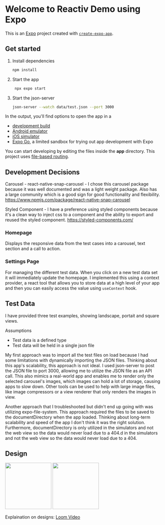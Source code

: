 # Welcome to Reactiv Demo using Expo

This is an [Expo](https://expo.dev) project created with [`create-expo-app`](https://www.npmjs.com/package/create-expo-app).

## Get started

1. Install dependencies

   ```bash
   npm install
   ```

2. Start the app

   ```bash
    npx expo start
   ```

3. Start the json-server

   ```bash
   json-server --watch data/test.json --port 3000
   ```

In the output, you'll find options to open the app in a

- [development build](https://docs.expo.dev/develop/development-builds/introduction/)
- [Android emulator](https://docs.expo.dev/workflow/android-studio-emulator/)
- [iOS simulator](https://docs.expo.dev/workflow/ios-simulator/)
- [Expo Go](https://expo.dev/go), a limited sandbox for trying out app development with Expo

You can start developing by editing the files inside the **app** directory. This project uses [file-based routing](https://docs.expo.dev/router/introduction).

## Development Decisions

Carousel - react-native-snap-carousel - I chose this carousel package because it was well documented and was a light weight package. Also has a large community which is a good sign for good functionality and flexibility.
https://www.npmjs.com/package/react-native-snap-carousel

Styled Component - I have a preference using styled components because it's a clean way to inject css to a component and the ability to export and reused the styled component.
https://styled-components.com/

### Homepage

Displays the responsive data from the test cases into a carousel, text section and a call to action.

### Settings Page

For managing the different test data. When you click on a new test data set it will immediately update the homepage. I implemented this using a context provider, a react tool that allows you to store data at a high level of your app and then you can easily access the value using `useContext` hook.

## Test Data

I have provided three test examples, showing landscape, portait and square views.

Assumptions

- Test data is a defined type
- Test data will be held in a single json file

My first approach was to import all the test files on load because I had some limitations with dynamically importing the JSON files. Thinking about this app's scalability, this approach is not ideal. I used json-server to post the JSON file to port 3000, allowing me to utilize the JSON file as an API call. This also mimics a real-world app and enables me to render only the selected carousel's images, which images can hold a lot of storage, causing apps to slow down. Other tools can be used to help with large image files, like image compressors or a view renderer that only renders the images in view.

Another approach that I troubleshooted but didn't end up going with was utilizing expo-file-system. This approach required the files to be saved to the documentDirectory when the app loaded. Thinking about long-term scalability and speed of the app I don't think it was the right solution. Furthermore, documentDirectory is only utilized in the simulators and not the web view so the data would never load due to a 404.d in the simulators and not the web view so the data would never load due to a 404.

## Design

<img src="https://github.com/user-attachments/assets/ef2692c2-2683-47cc-9cf7-9b17d209ccec" width="150" />
<img src="https://github.com/user-attachments/assets/dde59159-a021-42e0-9137-cc942a375794" width="150" />

Explaination on designs: [Loom Video](https://www.loom.com/share/995a3b79ad9d4069bc939de14d4179c6)
